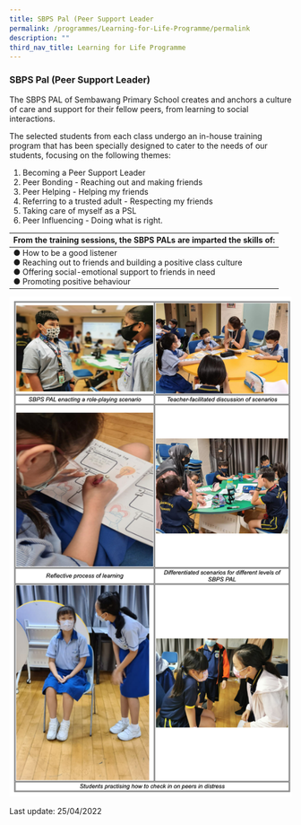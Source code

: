 ```yaml
---
title: SBPS Pal (Peer Support Leader
permalink: /programmes/Learning-for-Life-Programme/permalink
description: ""
third_nav_title: Learning for Life Programme
---
```

### SBPS Pal (Peer Support Leader)

The SBPS PAL of Sembawang Primary School creates and anchors a culture of care and support for their fellow peers, from learning to social interactions.

The selected students from each class undergo an in-house training program that has been specially designed to cater to the needs of our students, focusing on the following themes:

1.  Becoming a Peer Support Leader
2.  Peer Bonding - Reaching out and making friends
3.  Peer Helping - Helping my friends
4.  Referring to a trusted adult - Respecting my friends
5.  Taking care of myself as a PSL
6.  Peer Influencing - Doing what is right.

| From the training sessions, the SBPS PALs are imparted the skills of: |
|---|
| ● How to be a good listener<br>● Reaching out to friends and building a positive class culture<br>● Offering social-emotional support to friends in need<br>● Promoting positive behaviour |

![](/images/sbpspal.png)

Last update: 25/04/2022